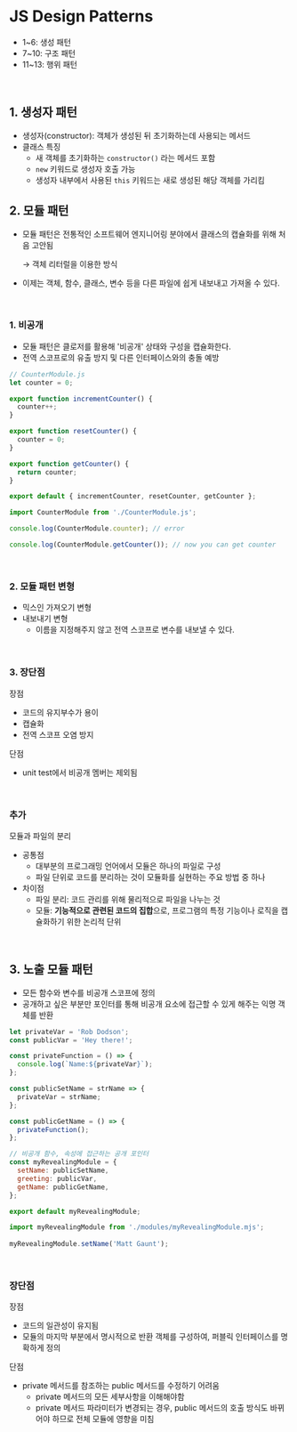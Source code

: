 # JS Design Patterns

- 1~6: 생성 패턴
- 7~10: 구조 패턴
- 11~13: 행위 패턴

<br>

## 1. 생성자 패턴

- 생성자(constructor): 객체가 생성된 뒤 초기화하는데 사용되는 메서드
- 클래스 특징
  - 새 객체를 초기화하는 `constructor()` 라는 메서드 포함
  - `new` 키워드로 생성자 호출 가능
  - 생성자 내부에서 사용된 `this` 키워드는 새로 생성된 해당 객체를 가리킴



## 2. 모듈 패턴

- 모듈 패턴은 전통적인 소프트웨어 엔지니어링 분야에서 클래스의 캡슐화를 위해 처음 고안됨

  → 객체 리터럴을 이용한 방식

- 이제는 객체, 함수, 클래스, 변수 등을 다른 파일에 쉽게 내보내고 가져올 수 있다.

<br>

### 1. 비공개

- 모듈 패턴은 클로저를 활용해 '비공개' 상태와 구성을 캡슐화한다.
- 전역 스코프로의 유출 방지 및 다른 인터페이스와의 충돌 예방

```javascript
// CounterModule.js
let counter = 0;

export function incrementCounter() {
  counter++;
}

export function resetCounter() {
  counter = 0;
}

export function getCounter() {
  return counter;
}

export default { incrementCounter, resetCounter, getCounter };
```

```javascript
import CounterModule from './CounterModule.js';

console.log(CounterModule.counter); // error

console.log(CounterModule.getCounter()); // now you can get counter
```

<br>

### 2. 모듈 패턴 변형

- 믹스인 가져오기 변형
- 내보내기 변형
  - 이름을 지정해주지 않고 전역 스코프로 변수를 내보낼 수 있다.

<br>

### 3. 장단점

장점

- 코드의 유지부수가 용이
- 캡슐화
- 전역 스코프 오염 방지



단점

- unit test에서 비공개 멤버는 제외됨

<br>

### 추가

모듈과 파일의 분리

- 공통점
  - 대부분의 프로그래밍 언어에서 모듈은 하나의 파일로 구성
  - 파일 단위로 코드를 분리하는 것이 모듈화를 실현하는 주요 방법 중 하나
- 차이점
  - 파일 분리: 코드 관리를 위해 물리적으로 파일을 나누는 것
  - 모듈: **기능적으로 관련된 코드의 집합**으로, 프로그램의 특정 기능이나 로직을 캡슐화하기 위한 논리적 단위

<br>

## 3. 노출 모듈 패턴

- 모든 함수와 변수를 비공개 스코프에 정의
- 공개하고 싶은 부분만 포인터를 통해 비공개 요소에 접근할 수 있게 해주는 익명 객체를 반환

```javascript
let privateVar = 'Rob Dodson';
const publicVar = 'Hey there!';

const privateFunction = () => {
  console.log(`Name:${privateVar}`);
};

const publicSetName = strName => {
  privateVar = strName;
};

const publicGetName = () => {
  privateFunction();
};

// 비공개 함수, 속성에 접근하는 공개 포인터
const myRevealingModule = {
  setName: publicSetName,
  greeting: publicVar,
  getName: publicGetName,
};

export default myRevealingModule;
```

```javascript
import myRevealingModule from './modules/myRevealingModule.mjs';
  
myRevealingModule.setName('Matt Gaunt');
```

<br>

### 장단점

장점

- 코드의 일관성이 유지됨
- 모듈의 마지막 부분에서 명시적으로 반환 객체를 구성하여, 퍼블릭 인터페이스를 명확하게 정의

단점

- private 메서드를 참조하는 public 메서드를 수정하기 어려움
  - private 메서드의 모든 세부사항을 이해해야함
  - private 메서드 파라미터가 변경되는 경우, public 메서드의 호출 방식도 바뀌어야 하므로 전체 모듈에 영향을 미침
